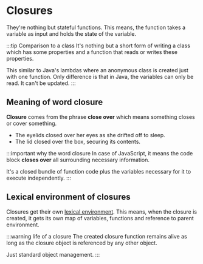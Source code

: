 # Closures

They're nothing but stateful functions.
This means, the function takes a variable as input and holds the state of the variable.

:::tip Comparison to a class
It's nothing but a short form of writing a class which has some properties and
a function that reads or writes these properties.

This similar to Java's lambdas where an anonymous class is created just with one function.
Only difference is that in Java, the variables can only be read.
It can't be updated.
:::

## Meaning of word closure

**Closure** comes from the phrase **close over** which means something closes or cover something.

- The eyelids closed over her eyes as she drifted off to sleep.
- The lid closed over the box, securing its contents.

:::important why the word closure
In case of JavaScript, it means the code block **closes over** all surrounding necessary information.

It's a closed bundle of function code plus the variables necessary for it to execute independently.
:::

## Lexical environment of closures

Closures get their own [lexical environment](./lexical-environment.md).
This means, when the closure is created, it gets its own map of variables, functions and reference to parent environment.

:::warning life of a closure
The created closure function remains alive as long as the closure object is referenced by any other object.

Just standard object management.
:::
